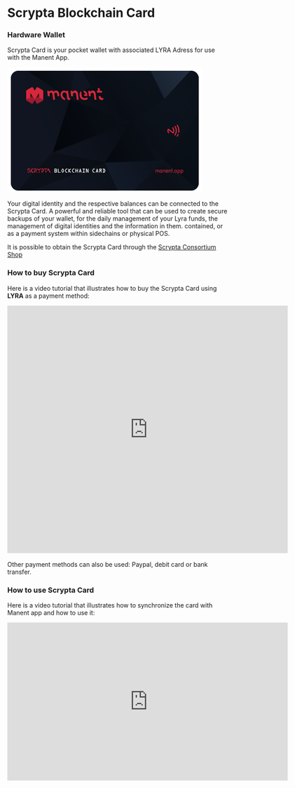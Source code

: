 # Scrypta Blockchain Card
### Hardware Wallet

Scrypta Card is your pocket wallet with associated LYRA Adress for use with the Manent App.

![planum](/assets/other/scrypta-card.png)

Your digital identity and the respective balances can be connected to the Scrypta Card. A powerful and reliable tool that can be used to create secure backups of your wallet, for the daily management of your Lyra funds, the management of digital identities and the information in them. contained, or as a payment system within sidechains or physical POS.

It is possible to obtain the Scrypta Card through the [Scrypta Consortium Shop](https://scrypta.shop/)


### How to buy Scrypta Card
Here is a video tutorial that illustrates how to buy the Scrypta Card using **LYRA** as a payment method:

<iframe src="https://player.vimeo.com/video/504820880" width="640" height="564" frameborder="0" allow="autoplay; fullscreen" allowfullscreen></iframe>

Other payment methods can also be used: Paypal, debit card or bank transfer.

### How to use Scrypta Card
Here is a video tutorial that illustrates how to synchronize the card with Manent app and how to use it:

<iframe src="https://player.vimeo.com/video/504823053" width="640" height="360" frameborder="0" allow="autoplay; fullscreen; picture-in-picture" allowfullscreen></iframe>
